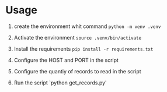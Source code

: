 # Usage

1. create the environment whit command `python -m venv .venv`
2. Activate the environment `source .venv/bin/activate`
3. Install the requirements `pip install -r requirements.txt`

4. Configure the HOST and PORT in the script
5. Configure the quantiy of records to read in the script
6. Run the script `python get_records.py'

